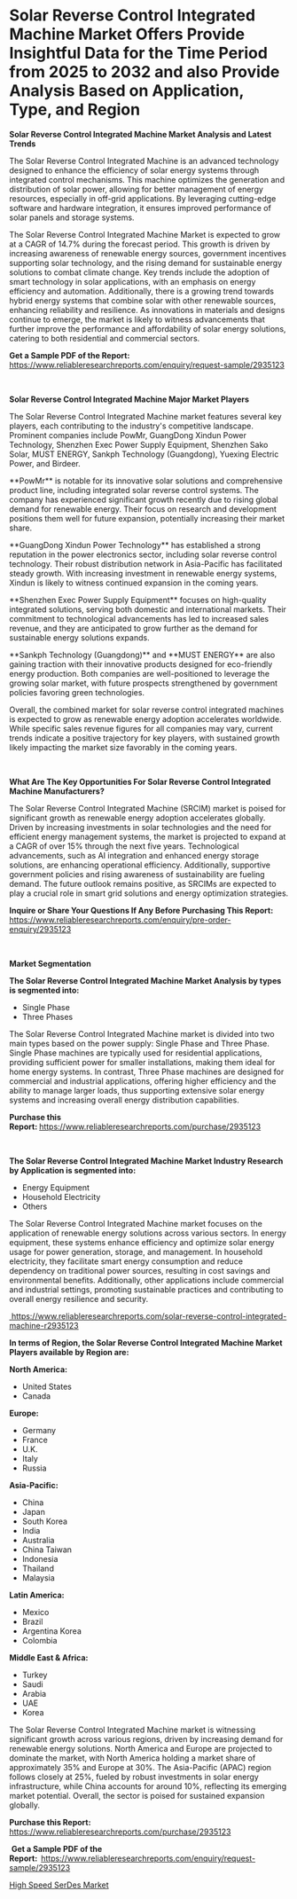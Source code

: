 <p><h1>Solar Reverse Control Integrated Machine Market Offers Provide Insightful Data for the Time Period from 2025 to 2032 and also Provide Analysis Based on Application, Type, and Region</h1></p><p><strong>Solar Reverse Control Integrated Machine Market Analysis and Latest Trends</strong></p>
<p><p>The Solar Reverse Control Integrated Machine is an advanced technology designed to enhance the efficiency of solar energy systems through integrated control mechanisms. This machine optimizes the generation and distribution of solar power, allowing for better management of energy resources, especially in off-grid applications. By leveraging cutting-edge software and hardware integration, it ensures improved performance of solar panels and storage systems.</p><p>The Solar Reverse Control Integrated Machine Market is expected to grow at a CAGR of 14.7% during the forecast period. This growth is driven by increasing awareness of renewable energy sources, government incentives supporting solar technology, and the rising demand for sustainable energy solutions to combat climate change. Key trends include the adoption of smart technology in solar applications, with an emphasis on energy efficiency and automation. Additionally, there is a growing trend towards hybrid energy systems that combine solar with other renewable sources, enhancing reliability and resilience. As innovations in materials and designs continue to emerge, the market is likely to witness advancements that further improve the performance and affordability of solar energy solutions, catering to both residential and commercial sectors.</p></p>
<p><strong>Get a Sample PDF of the Report:&nbsp;</strong> <a href="https://www.reliableresearchreports.com/enquiry/request-sample/2935123?utm_campaign=3063&utm_medium=2&utm_source=Github&utm_content=ia&utm_term=14032025&utm_id=solar-reverse-control-integrated-machine">https://www.reliableresearchreports.com/enquiry/request-sample/2935123</a></p>
<p>&nbsp;</p>
<p><strong>Solar Reverse Control Integrated Machine Major Market Players</strong></p>
<p><p>The Solar Reverse Control Integrated Machine market features several key players, each contributing to the industry's competitive landscape. Prominent companies include PowMr, GuangDong Xindun Power Technology, Shenzhen Exec Power Supply Equipment, Shenzhen Sako Solar, MUST ENERGY, Sankph Technology (Guangdong), Yuexing Electric Power, and Birdeer.</p><p>**PowMr** is notable for its innovative solar solutions and comprehensive product line, including integrated solar reverse control systems. The company has experienced significant growth recently due to rising global demand for renewable energy. Their focus on research and development positions them well for future expansion, potentially increasing their market share.</p><p>**GuangDong Xindun Power Technology** has established a strong reputation in the power electronics sector, including solar reverse control technology. Their robust distribution network in Asia-Pacific has facilitated steady growth. With increasing investment in renewable energy systems, Xindun is likely to witness continued expansion in the coming years.</p><p>**Shenzhen Exec Power Supply Equipment** focuses on high-quality integrated solutions, serving both domestic and international markets. Their commitment to technological advancements has led to increased sales revenue, and they are anticipated to grow further as the demand for sustainable energy solutions expands.</p><p>**Sankph Technology (Guangdong)** and **MUST ENERGY** are also gaining traction with their innovative products designed for eco-friendly energy production. Both companies are well-positioned to leverage the growing solar market, with future prospects strengthened by government policies favoring green technologies.</p><p>Overall, the combined market for solar reverse control integrated machines is expected to grow as renewable energy adoption accelerates worldwide. While specific sales revenue figures for all companies may vary, current trends indicate a positive trajectory for key players, with sustained growth likely impacting the market size favorably in the coming years.</p></p>
<p>&nbsp;</p>
<p><strong>What Are The Key Opportunities For Solar Reverse Control Integrated Machine Manufacturers?</strong></p>
<p><p>The Solar Reverse Control Integrated Machine (SRCIM) market is poised for significant growth as renewable energy adoption accelerates globally. Driven by increasing investments in solar technologies and the need for efficient energy management systems, the market is projected to expand at a CAGR of over 15% through the next five years. Technological advancements, such as AI integration and enhanced energy storage solutions, are enhancing operational efficiency. Additionally, supportive government policies and rising awareness of sustainability are fueling demand. The future outlook remains positive, as SRCIMs are expected to play a crucial role in smart grid solutions and energy optimization strategies.</p></p>
<p><strong>Inquire or Share Your Questions If Any Before Purchasing This Report:</strong> <a href="https://www.reliableresearchreports.com/enquiry/pre-order-enquiry/2935123?utm_campaign=3063&utm_medium=2&utm_source=Github&utm_content=ia&utm_term=14032025&utm_id=solar-reverse-control-integrated-machine">https://www.reliableresearchreports.com/enquiry/pre-order-enquiry/2935123</a></p>
<p>&nbsp;</p>
<p><strong>Market Segmentation</strong></p>
<p><strong>The Solar Reverse Control Integrated Machine Market Analysis by types is segmented into:</strong></p>
<p><ul><li>Single Phase</li><li>Three Phases</li></ul></p>
<p><p>The Solar Reverse Control Integrated Machine market is divided into two main types based on the power supply: Single Phase and Three Phase. Single Phase machines are typically used for residential applications, providing sufficient power for smaller installations, making them ideal for home energy systems. In contrast, Three Phase machines are designed for commercial and industrial applications, offering higher efficiency and the ability to manage larger loads, thus supporting extensive solar energy systems and increasing overall energy distribution capabilities.</p></p>
<p><strong>Purchase this Report:&nbsp;</strong><a href="https://www.reliableresearchreports.com/purchase/2935123?utm_campaign=3063&utm_medium=2&utm_source=Github&utm_content=ia&utm_term=14032025&utm_id=solar-reverse-control-integrated-machine">https://www.reliableresearchreports.com/purchase/2935123</a></p>
<p>&nbsp;</p>
<p><strong>The Solar Reverse Control Integrated Machine Market Industry Research by Application is segmented into:</strong></p>
<p><ul><li>Energy Equipment</li><li>Household Electricity</li><li>Others</li></ul></p>
<p><p>The Solar Reverse Control Integrated Machine market focuses on the application of renewable energy solutions across various sectors. In energy equipment, these systems enhance efficiency and optimize solar energy usage for power generation, storage, and management. In household electricity, they facilitate smart energy consumption and reduce dependency on traditional power sources, resulting in cost savings and environmental benefits. Additionally, other applications include commercial and industrial settings, promoting sustainable practices and contributing to overall energy resilience and security.</p></p>
<p><a href="https://www.reliableresearchreports.com/solar-reverse-control-integrated-machine-r2935123?utm_campaign=3063&utm_medium=2&utm_source=Github&utm_content=ia&utm_term=14032025&utm_id=solar-reverse-control-integrated-machine">&nbsp;https://www.reliableresearchreports.com/solar-reverse-control-integrated-machine-r2935123</a></p>
<p><strong>In terms of Region, the Solar Reverse Control Integrated Machine Market Players available by Region are:</strong></p>
<p>
    <p> <strong> North America: </strong>
        <ul>
            <li>United States</li>
            <li>Canada</li>
        </ul>
        </p> 
    <p> <strong> Europe: </strong>
        <ul>
            <li>Germany</li>
            <li>France</li>
            <li>U.K.</li>
            <li>Italy</li>
            <li>Russia</li>
        </ul>
        </p> 
    <p> <strong> Asia-Pacific: </strong>
        <ul>
            <li>China</li>
            <li>Japan</li>
            <li>South Korea</li>
            <li>India</li>
            <li>Australia</li>
            <li>China Taiwan</li>
            <li>Indonesia</li>
            <li>Thailand</li>
            <li>Malaysia</li>
        </ul>
        </p> 
    <p> <strong> Latin America: </strong>
        <ul>
            <li>Mexico</li>
            <li>Brazil</li>
            <li>Argentina Korea</li>
            <li>Colombia</li>
        </ul>
        </p> 
    <p> <strong> Middle East & Africa: </strong>
        <ul>
            <li>Turkey</li>
            <li>Saudi</li>
            <li>Arabia</li>
            <li>UAE</li>
            <li>Korea</li>
        </ul>
    </p>
    </p>
<p><p>The Solar Reverse Control Integrated Machine market is witnessing significant growth across various regions, driven by increasing demand for renewable energy solutions. North America and Europe are projected to dominate the market, with North America holding a market share of approximately 35% and Europe at 30%. The Asia-Pacific (APAC) region follows closely at 25%, fueled by robust investments in solar energy infrastructure, while China accounts for around 10%, reflecting its emerging market potential. Overall, the sector is poised for sustained expansion globally.</p></p>
<p><strong>Purchase this Report: </strong><a href="https://www.reliableresearchreports.com/purchase/2935123?utm_campaign=3063&utm_medium=2&utm_source=Github&utm_content=ia&utm_term=14032025&utm_id=solar-reverse-control-integrated-machine">https://www.reliableresearchreports.com/purchase/2935123</a></p>
<p>&nbsp;<strong>Get a Sample PDF of the Report:&nbsp;&nbsp;</strong><a href="https://www.reliableresearchreports.com/enquiry/request-sample/2935123?utm_campaign=3063&utm_medium=2&utm_source=Github&utm_content=ia&utm_term=14032025&utm_id=solar-reverse-control-integrated-machine">https://www.reliableresearchreports.com/enquiry/request-sample/2935123</a></p>
<p><strong></strong></p>
<p><p><a href="https://github.com/jhamygunler/Market-Research-Report-List-1/blob/main/high-speed-serdes-market.md?utm_campaign=3063&utm_medium=2&utm_source=Github&utm_content=ia&utm_term=14032025&utm_id=solar-reverse-control-integrated-machine">High Speed SerDes Market</a></p></p>